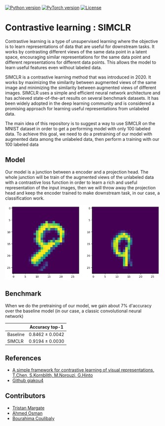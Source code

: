 
[![Python version](https://img.shields.io/badge/Python-3.8.10%2B-blue.svg)]() 
[![PyTorch version](https://img.shields.io/badge/PyTorch-1.8.0%2B-orange.svg)]()
[![License](https://img.shields.io/badge/License-MIT-green.svg)]()

# Contrastive learning : SIMCLR

Contrastive learning is a type of unsupervised learning where the objective is to learn representations of data that are useful for downstream tasks. It works by contrasting different views of the same data point in a latent space, encouraging similar representations for the same data point and different representations for different data points. This allows the model to learn useful features even without labeled data.

SIMCLR is a contrastive learning method that was introduced in 2020. It works by maximizing the similarity between augmented views of the same image and minimizing the similarity between augmented views of different images. SIMCLR uses a simple and efficient neural network architecture and has achieved state-of-the-art results on several benchmark datasets. It has been widely adopted in the deep learning community and is considered a promising approach for learning useful representations from unlabeled data.

The main idea of this repository is to suggest a way to use SIMCLR on the MNIST dataset in order to get a performing model with only 100 labeled data. To achieve this goal, we need to do a pretraining of our model with augmented data among the unlabeled data, then perform a training with our 100 labeled data

## Model

Our model is a junction between a encoder and a projection head.
The whole junction will be train of the augmented views of the unlabeled data with a contrastive loss function in order to learn a rich and useful representation of the input images, then we will throw away the projection head and keep the encoder trained to make downstream task, in our case, a classification work.


![Augmented view of a 9](results\example_augmented.png "Example Augmented view")

## Benchmark

When we do the pretraining of our model, we gain about 7% d'accuracy over the baseline model (in our case, a classic convolutional neural network)


|  | Accuracy top-1 |
| --- | --- |
| Baseline | 0.8462 ± 0.0042 |
| SIMCLR | 0.9194 ± 0.0030 |

## References

 - [A simple framework for contrastive learning of visual representations, T.Chen, S.Kornblith, M.Norouzi, G.Hinto](https://arxiv.org/abs/2002.05709)
 - [Github giakou4](https://github.com/giakou4)


## Contributors

 - [Tristan Margate](https://github.com/Tmargate)
 - [Ahmed Osman](https://github.com/AhmedOsman00py)
 - [Bourahima Coulibaly](https://github.com/CouLiBaLy-B)